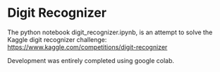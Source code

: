 # Digit Recognizer
The python notebook digit_recognizer.ipynb, is an attempt to solve the Kaggle digit recognizer challenge: https://www.kaggle.com/competitions/digit-recognizer

Development was entirely completed using google colab. 
